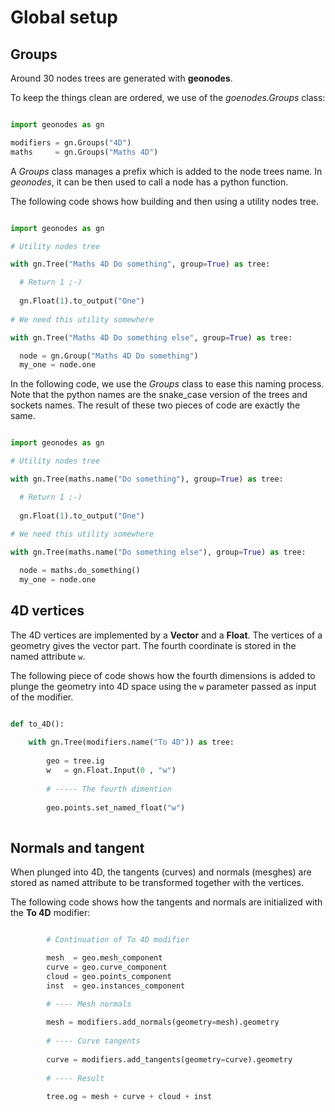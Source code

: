 # Global setup

## Groups

Around 30 nodes trees are generated with **geonodes**.

To keep the things clean are ordered, we use of the *goenodes.Groups* class:

``` python

import geonodes as gn

modifiers = gn.Groups("4D")
maths     = gn.Groups("Maths 4D")

```

A *Groups* class manages a prefix which is added to the node trees name.
In *geonodes*, it can be then used to call a node has a python function.

The following code shows how building and then using a utility nodes tree.

``` python

import geonodes as gn

# Utility nodes tree

with gn.Tree("Maths 4D Do something", group=True) as tree:

  # Return 1 ;-)
  
  gn.Float(1).to_output("One")
  
# We need this utility somewhere

with gn.Tree("Maths 4D Do something else", group=True) as tree:

  node = gn.Group("Maths 4D Do something")
  my_one = node.one

```

In the following code, we use the *Groups* class to ease this naming process.
Note that the python names are the snake_case version of the trees and sockets names.
The result of these two pieces of code are exactly the same.

``` python

import geonodes as gn

# Utility nodes tree

with gn.Tree(maths.name("Do something"), group=True) as tree:

  # Return 1 ;-)
  
  gn.Float(1).to_output("One")
  
# We need this utility somewhere

with gn.Tree(maths.name("Do something else"), group=True) as tree:

  node = maths.do_something()
  my_one = node.one

```

## 4D vertices

The 4D vertices are implemented by a **Vector** and a **Float**.
The vertices of a geometry gives the vector part. The fourth coordinate is stored in the named attribute `w`.

The following piece of code shows how the fourth dimensions is added to plunge the geometry into 4D space using the
`w` parameter passed as input of the modifier.

``` python

def to_4D():
    
    with gn.Tree(modifiers.name("To 4D")) as tree:
        
        geo = tree.ig
        w   = gn.Float.Input(0 , "w")
        
        # ----- The fourth dimention
        
        geo.points.set_named_float("w")
        
```

## Normals and tangent

When plunged into 4D, the tangents (curves) and normals (mesghes) are stored as named attribute to be transformed together with
the vertices.

The following code shows how the tangents and normals are initialized with the **To 4D** modifier:

``` python

        # Continuation of To 4D modifier

        mesh  = geo.mesh_component
        curve = geo.curve_component
        cloud = geo.points_component
        inst  = geo.instances_component

        # ---- Mesh normals
        
        mesh = modifiers.add_normals(geometry=mesh).geometry
        
        # ---- Curve tangents
        
        curve = modifiers.add_tangents(geometry=curve).geometry
            
        # ---- Result
        
        tree.og = mesh + curve + cloud + inst

```






  
 



